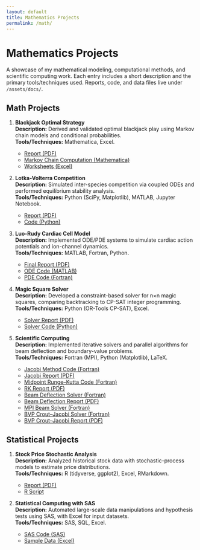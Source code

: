 ```yaml
---
layout: default
title: Mathematics Projects
permalink: /math/
---
```


# Mathematics Projects

A showcase of my mathematical modeling, computational methods, and scientific computing work. Each entry includes a short description and the primary tools/techniques used. Reports, code, and data files live under `/assets/docs/`.

## Math Projects

1. **Blackjack Optimal Strategy**  
   **Description:** Derived and validated optimal blackjack play using Markov chain models and conditional probabilities.  
   **Tools/Techniques:** Mathematica, Excel.  
   - [Report (PDF)](../assets/docs/BJPROJECT2.pdf)
   - [Markov Chain Computation (Mathematica)](../assets/docs/math_model_disc/bjproject.nb)  
   - [Worksheets (Excel)](../assets/docs/math_model_disc/BJPROJECT.xlsx)

2. **Lotka-Volterra Competition**  
   **Description:** Simulated inter-species competition via coupled ODEs and performed equilibrium stability analysis.  
   **Tools/Techniques:** Python (SciPy, Matplotlib), MATLAB, Jupyter Notebook.  
   - [Report (PDF)](/assets/docs/Competition_Model.pdf)  
   - [Code (Python)](/assets/docs/lotka_volterra_code.py)

3. **Luo-Rudy Cardiac Cell Model**  
   **Description:** Implemented ODE/PDE systems to simulate cardiac action potentials and ion-channel dynamics.  
   **Tools/Techniques:** MATLAB, Fortran, Python.  
   - [Final Report (PDF)](/assets/docs/MAT555_Luo-Rudy_Final.pdf)  
   - [ODE Code (MATLAB)](/assets/docs/luo_rudy_ode.m)  
   - [PDE Code (Fortran)](/assets/docs/luo_rudy_pde.f90)

4. **Magic Square Solver**  
   **Description:** Developed a constraint-based solver for n×n magic squares, comparing backtracking to CP-SAT integer programming.  
   **Tools/Techniques:** Python (OR-Tools CP-SAT), Excel.  
   - [Solver Report (PDF)](/assets/docs/Magic_Square_Solver.pdf)  
   - [Solver Code (Python)](/assets/docs/magic_square_solver.py)

5. **Scientific Computing**  
   **Description:** Implemented iterative solvers and parallel algorithms for beam deflection and boundary-value problems.  
   **Tools/Techniques:** Fortran (MPI), Python (Matplotlib), LaTeX.  
   - [Jacobi Method Code (Fortran)](/assets/docs/jacobi.f90)  
   - [Jacobi Report (PDF)](/assets/docs/Jacobi_Method_Report.pdf)  
   - [Midpoint Runge–Kutta Code (Fortran)](/assets/docs/Midpoint_RK.f90)  
   - [RK Report (PDF)](/assets/docs/RK_Method_Report.pdf)  
   - [Beam Deflection Solver (Fortran)](/assets/docs/def_beam.f90)  
   - [Beam Deflection Report (PDF)](/assets/docs/Beam_Deflection_Report.pdf)  
   - [MPI Beam Solver (Fortran)](/assets/docs/def_beam_mpi.f90)  
   - [BVP Crout–Jacobi Solver (Fortran)](/assets/docs/BVP_Crout_Jacob.f90)  
   - [BVP Crout–Jacobi Report (PDF)](/assets/docs/BVP_Crout_Jacob_Report.pdf)

## Statistical Projects

1. **Stock Price Stochastic Analysis**  
   **Description:** Analyzed historical stock data with stochastic-process models to estimate price distributions.  
   **Tools/Techniques:** R (tidyverse, ggplot2), Excel, RMarkdown.  
   - [Report (PDF)](/assets/docs/stock_report.pdf)  
   - [R Script](/assets/docs/stock_analysis.R)

2. **Statistical Computing with SAS**  
   **Description:** Automated large-scale data manipulations and hypothesis tests using SAS, with Excel for input datasets.  
   **Tools/Techniques:** SAS, SQL, Excel.  
   - [SAS Code (SAS)](/assets/docs/statistical_computing.sas)  
   - [Sample Data (Excel)](/assets/docs/statistical_data.xlsx)
